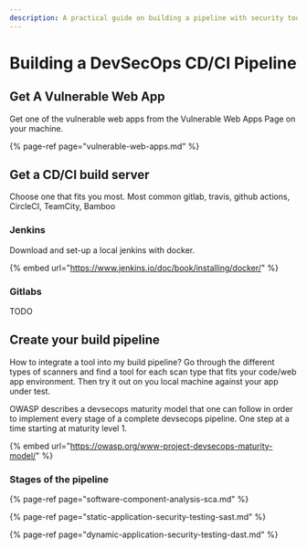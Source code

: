 ```yaml
---
description: A practical guide on building a pipeline with security tools
---
```


# Building a DevSecOps CD/CI Pipeline

## Get A Vulnerable Web App

Get one of the vulnerable web apps from the Vulnerable Web Apps Page on your machine.

{% page-ref page="vulnerable-web-apps.md" %}

## Get a CD/CI build server

Choose one that fits you most. Most common gitlab, travis, github actions, CircleCI, TeamCity, Bamboo

### Jenkins

Download and set-up a local jenkins with docker.

{% embed url="https://www.jenkins.io/doc/book/installing/docker/" %}

### Gitlabs

TODO

## Create your build pipeline

How to integrate a tool into my build pipeline? Go through the different types of scanners and find a tool for each scan type that fits your code/web app environment. Then try it out on you local machine against your app under test.

OWASP describes a devsecops maturity model that one can follow in order to implement every stage of a complete devsecops pipeline. One step at a time starting at maturity level 1. 

{% embed url="https://owasp.org/www-project-devsecops-maturity-model/" %}

### Stages of the pipeline

{% page-ref page="software-component-analysis-sca.md" %}

{% page-ref page="static-application-security-testing-sast.md" %}

{% page-ref page="dynamic-application-security-testing-dast.md" %}





